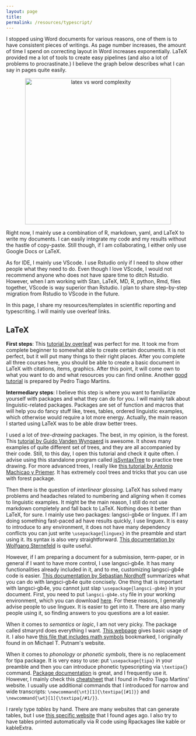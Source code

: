 ```yaml
---
layout: page
title: 
permalink: /resources/typescript/
---
```


I stopped using Word documents for various reasons, one of them is to have consistent pieces of writings. As page number increases, the amount of time I spend on correcting layout in Word increases exponentially. LaTeX provided me a lot of tools to create easy pipelines (and also a lot of problems to procrastinate.) I believe the graph below describes what I can say in pages quite easily.

<center>
<img src="../../images/latex-word.jpeg" alt="latex vs word complexity" width="400"/>
</center>

Right now, I mainly use a combination of R, markdown, yaml, and LaTeX to write my documents. I can easily integrate my code and my results without the hastle of copy-paste. Still though, if I am collaborating, I either only use Google Docs or LaTeX. 

As for IDE, I mainly use VScode. I use Rstudio only if I need to show other people what they need to do. Even though I love VScode, I would not recommend anyone who does not have spare time to ditch Rstudio. However, when I am working with Stan, LaTeX, MD, R, python, Rmd, files together, VScode is way superior than Rstudio. I plan to share step-by-step migration from Rstudio to VScode in the future.

In this page, I share my resources/templates in scientific reporting and typescriting. I will mainly use overleaf links. 

## LaTeX

**First steps**: This [tutorial by overleaf](https://www.overleaf.com/learn/latex/Free_online_introduction_to_LaTeX_(part_1)) was perfect for me. It took me from complete beginner to somewhat able to create certain documents. It is not perfect, but it will put many things to their right places. After you complete all three courses here, you should be able to create a basic document in LaTeX with citations, items, graphics. After this point, it will come own to what you want to do and what resources you can find online. Another [good tutorial](https://ptmartins.info/latex/) is prepared by Pedro Tiago Martins.

**Intermediary steps**: I believe this step is where you want to familiarize yourself with packages and what they can do for you. I will mainly talk about linguistic-related packages. Packages are set of function and macros that will help you do fancy stuff like, trees, tables, ordered linguistic examples, which otherwise would require a lot more energy. Actually, the main reason I started using LaTeX was to be able draw better trees. 

I used a lot of _tree-drawing_ packages. The best, in my opinion, is the <span class="foc">forest</span>. This [tutorial by Guido Vanden Wyngaerd](http://tug.ctan.org/info/forest-quickstart/forest-quickstart.pdf) is awesome. It shows many examples of quite different set of trees, and they are all accompanied by their code. Still, to this day, I open this tutorial and check it quite often. I advise using this standalone program called [jsSyntaxTree](http://www.ironcreek.net/syntaxtree/) to practice tree drawing. For more advanced trees, I really like [this tutorial by Antonio Machicao y Priemer](https://www.linguistik.hu-berlin.de/de/staff/amyp/latex20sfb/07-l4l-math2-trees-handout.pdf). It has extremely cool trees and tricks that you can use with forest package. 

Then there is the question of _interlinear glossing_. LaTeX has solved many problems and headaches related to numbering and aligning when it comes to linguistic examples. It might be the main reason, I still do not use markdown completely and fall back to LaTeX. Nothing does it better than LaTeX, for sure. I mainly use two packages: <span class="foc">langsci-gb4e</span> or <span class="foc">linguex</span>. If I am doing something fast-paced ad have results quickly, I use linguex. It is easy to introduce to any environment, it does not have many dependency conflicts you can just write ```\usepackage{linguex}``` in the preamble and start using it. Its syntax is also very straightforward. [This documentation by Wolfgang Sternefeld](http://mirror.ox.ac.uk/sites/ctan.org/macros/latex/contrib/linguex/doc/linguex-doc.pdf) is quite useful.

However, if I am preparing a document for a submission, term-paper, or in general if I want to have more control, I use langsci-gb4e. It has many functionalities already included in it, and to me, customizing langsci-gb4e code is easier. [This documentation by Sebastian Nordhoff](https://ctan.mines-albi.fr/macros/xetex/latex/langsci/documentation/langsci-gb4.pdf) summarizes what you can do with langsci-gb4e quite concisely. One thing that is important with langsci-gb4e, you cannot just slap ```\usepackage{langsci-gb4e}``` in your document. First, you need to put ```langsci-gb4e.sty``` file in your working environment, which you can download [here](https://ctan.org/pkg/langsci?lang=en). For these reasons, I generally advise people to use linguex. It is easier to get into it. There are also many people using it, so finding answers to you questions are a lot easier. 

When it comes to _semantics_ or _logic_, I am not very picky. The package called <span class="foc">stmaryrd</span> does everything I want. [This webpage](https://www1.essex.ac.uk/linguistics/external/clmt/latex4ling/semantics/) gives basic usage of it. I also have [this file that includes math symbols]("../../images/mathmode_latex.pdf") bookmarked, I originally found in on Michael T. Putnam's website. 

When it comes to _phonology_ or _phonetic symbols_, there is no replacement for <span class="foc">tipa</span> package. It is very easy to use: put ```\usepackage{tipa}``` in your preamble and then you can introduce phonetic typescripting via ```\textipa{}``` command. [Package documentation](https://www.tug.org/tugboat/tb17-2/tb51rei.pdf) is great, and I frequently use it. However, I mainly check this [cheatsheet]("../../tipacheatsheet.pdf") that I found in  Pedro Tiago Martins' website. I usually use additional commands that I introduced for narrow and wide transcripts: ```\newcommand{\nt}[1]{\textipa{[#1]}}``` and ```\newcommand{\wt}[1]{\textipa{/#1/}}```. 

I rarely type _tables_ by hand. There are many websites that can generate tables, but I use [this specific website](https://www.tablesgenerator.com) that I found ages ago. I also try to have tables printed automatically via R code using Rpackages like kable or kableExtra.